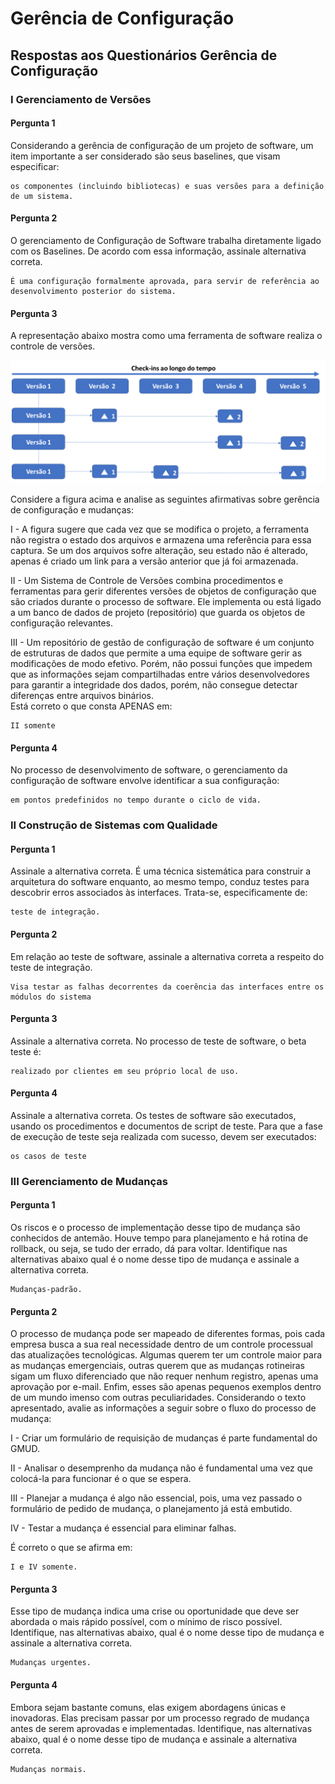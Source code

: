 # Gerência de Configuração

## Respostas aos Questionários Gerência de Configuração

### I Gerenciamento de Versões

#### Pergunta 1

Considerando a gerência de configuração de um projeto de software, um item importante a ser considerado são seus baselines, que visam especificar:  

```"
os componentes (incluindo bibliotecas) e suas versões para a definição de um sistema.
```

#### Pergunta 2

O gerenciamento de Configuração de Software trabalha diretamente ligado com os Baselines. De acordo com essa informação, assinale alternativa correta.  

```"
É uma configuração formalmente aprovada, para servir de referência ao desenvolvimento posterior do sistema.
```

#### Pergunta 3

A representação abaixo mostra como uma ferramenta de software realiza o controle de versões.  

![alt](https://github.com/JefersonMelo/04-UNICSUL/blob/master/06-Semestre/06-Sistema-de-Configura%C3%A7%C3%A3o/images/atividade_1_pergunta_3.png)  

Considere a figura acima e analise as seguintes afirmativas sobre gerência de configuração e mudanças:  

I - A figura sugere que cada vez que se modifica o projeto, a ferramenta não registra o estado dos arquivos e armazena uma referência para essa captura. Se um dos arquivos sofre alteração, seu estado não é alterado, apenas é criado um link para a versão anterior que já foi armazenada.  

II - Um Sistema de Controle de Versões combina procedimentos e ferramentas para gerir diferentes versões de objetos de configuração que são criados durante o processo de software. Ele implementa ou está ligado a um banco de dados de projeto (repositório) que guarda os objetos de configuração relevantes.  

III - Um repositório de gestão de configuração de software é um conjunto de estruturas de dados que permite a uma equipe de software gerir as modificações de modo efetivo. Porém, não possui funções que impedem que as informações sejam compartilhadas entre vários desenvolvedores para garantir a integridade dos dados, porém, não consegue detectar diferenças entre arquivos binários.  
Está correto o que consta APENAS em:  

```"
II somente
```

#### Pergunta 4

No processo de desenvolvimento de software, o gerenciamento da configuração de software envolve identificar a sua configuração:

```"
em pontos predefinidos no tempo durante o ciclo de vida.
```

### II Construção de Sistemas com Qualidade

#### Pergunta 1

Assinale a alternativa correta. É uma técnica sistemática para construir a arquitetura do software enquanto, ao mesmo tempo, conduz testes para descobrir erros associados às interfaces. Trata-se, especificamente de:

```"
teste de integração.
```

#### Pergunta 2

Em relação ao teste de software, assinale a alternativa correta a respeito do teste de integração.

```"
Visa testar as falhas decorrentes da coerência das interfaces entre os módulos do sistema
```

#### Pergunta 3

Assinale a alternativa correta. No processo de teste de software, o beta teste é:

```"
realizado por clientes em seu próprio local de uso.
```

#### Pergunta 4

Assinale a alternativa correta. Os testes de software são executados, usando os procedimentos e documentos de script de teste. Para que a fase de execução de teste seja realizada com sucesso, devem ser executados:

```"
os casos de teste
```

### III Gerenciamento de Mudanças

#### Pergunta 1

Os riscos e o processo de implementação desse tipo de mudança são conhecidos de antemão. Houve tempo para planejamento e há rotina de rollback, ou seja, se tudo der errado, dá para voltar. Identifique nas alternativas abaixo qual é o nome desse tipo de mudança e assinale a alternativa correta.

```"
Mudanças-padrão.
```

#### Pergunta 2

O processo de mudança pode ser mapeado de diferentes formas, pois cada empresa busca a sua real necessidade dentro de um controle processual das atualizações tecnológicas. Algumas querem ter um controle maior para as mudanças emergenciais, outras querem que as mudanças rotineiras sigam um fluxo diferenciado que não requer nenhum registro, apenas uma aprovação por e-mail. Enfim, esses são apenas pequenos exemplos dentro de um mundo imenso com outras peculiaridades. Considerando o texto apresentado, avalie as informações a seguir sobre o fluxo do processo de mudança:

I - Criar um formulário de requisição de mudanças é parte fundamental do GMUD.  

II - Analisar o desemprenho da mudança não é fundamental uma vez que colocá-la para funcionar é o que se espera.  

III - Planejar a mudança é algo não essencial, pois, uma vez passado o formulário de pedido de mudança, o planejamento já está embutido.  

IV - Testar a mudança é essencial para eliminar falhas.  

É correto o que se afirma em:  

```"
I e IV somente.
```

#### Pergunta 3

Esse tipo de mudança indica uma crise ou oportunidade que deve ser abordada o mais rápido possível, com o mínimo de risco possível. Identifique, nas alternativas abaixo, qual é o nome desse tipo de mudança e assinale a alternativa correta.

```"
Mudanças urgentes. 
```

#### Pergunta 4

Embora sejam bastante comuns, elas exigem abordagens únicas e inovadoras. Elas precisam passar por um processo regrado de mudança antes de serem aprovadas e implementadas. Identifique, nas alternativas abaixo, qual é o nome desse tipo de mudança e assinale a alternativa correta.

```"
Mudanças normais.
```
